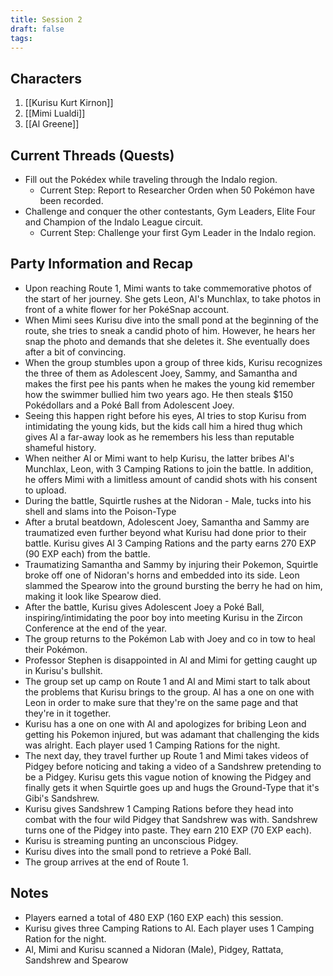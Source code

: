 ```yaml
---
title: Session 2
draft: false
tags:
---
```

## Characters
1. [[Kurisu Kurt Kirnon]]
2. [[Mimi Lualdi]]
3. [[Al Greene]]

## Current Threads (Quests)
- Fill out the Pokédex while traveling through the Indalo region.
	- Current Step: Report to Researcher Orden when 50 Pokémon have been recorded.
- Challenge and conquer the other contestants, Gym Leaders, Elite Four and Champion of the Indalo League circuit.
	- Current Step: Challenge your first Gym Leader in the Indalo region.

## Party Information and Recap
- Upon reaching Route 1, Mimi wants to take commemorative photos of the start of her journey. She gets Leon, Al's Munchlax, to take photos in front of a white flower for her PokéSnap account. 
- When Mimi sees Kurisu dive into the small pond at the beginning of the route, she tries to sneak a candid photo of him. However, he hears her snap the photo and demands that she deletes it. She eventually does after a bit of convincing.
- When the group stumbles upon a group of three kids, Kurisu recognizes the three of them as Adolescent Joey, Sammy, and Samantha and makes the first pee his pants when he makes the young kid remember how the swimmer bullied him two years ago. He then steals $150 Pokédollars and a Poké Ball from Adolescent Joey.
- Seeing this happen right before his eyes, Al tries to stop Kurisu from intimidating the young kids, but the kids call him a hired thug which gives Al a far-away look as he remembers his less than reputable shameful history.
- When neither Al or Mimi want to help Kurisu, the latter bribes Al's Munchlax, Leon, with 3 Camping Rations to join the battle. In addition, he offers Mimi with a limitless amount of candid shots with his consent to upload.
- During the battle, Squirtle rushes at the Nidoran - Male, tucks into his shell and slams into the Poison-Type
- After a brutal beatdown, Adolescent Joey, Samantha and Sammy are traumatized even further beyond what Kurisu had done prior to their battle. Kurisu gives Al 3 Camping Rations and the party earns 270 EXP (90 EXP each) from the battle.
- Traumatizing Samantha and Sammy by injuring their Pokemon, Squirtle broke off one of Nidoran's horns and embedded into its side. Leon slammed the Spearow into the ground bursting the berry he had on him, making it look like Spearow died. 
- After the battle, Kurisu gives Adolescent Joey a Poké Ball, inspiring/intimidating the poor boy into meeting Kurisu in the Zircon Conference at the end of the year.
- The group returns to the Pokémon Lab with Joey and co in tow to heal their Pokémon.
- Professor Stephen is disappointed in Al and Mimi for getting caught up in Kurisu's bullshit.
- The group set up camp on Route 1 and Al and Mimi start to talk about the problems that Kurisu brings to the group. Al has a one on one with Leon in order to make sure that they're on the same page and that they're in it together.
- Kurisu has a one on one with Al and apologizes for bribing Leon and getting his Pokemon injured, but was adamant that challenging the kids was alright. Each player used 1 Camping Rations for the night.
- The next day, they travel further up Route 1 and Mimi takes videos of Pidgey before noticing and taking a video of a Sandshrew pretending to be a Pidgey. Kurisu gets this vague notion of knowing the Pidgey and finally gets it when Squirtle goes up and hugs the Ground-Type that it's Gibi's Sandshrew.
- Kurisu gives Sandshrew 1 Camping Rations before they head into combat with the four wild Pidgey that Sandshrew was with. Sandshrew turns one of the Pidgey into paste. They earn 210 EXP (70 EXP each).
- Kurisu is streaming punting an unconscious Pidgey.
- Kurisu dives into the small pond to retrieve a Poké Ball.
- The group arrives at the end of Route 1.

## Notes
- Players earned a total of 480 EXP (160 EXP each) this session.
- Kurisu gives three Camping Rations to Al. Each player uses 1 Camping Ration for the night.
- Al, Mimi and Kurisu scanned a Nidoran (Male), Pidgey, Rattata, Sandshrew and Spearow